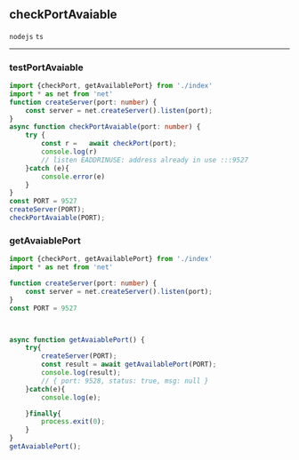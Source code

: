 ## checkPortAvaiable

```nodejs``` ```ts```

<hr/>

### testPortAvaiable

```ts
import {checkPort, getAvailablePort} from './index'
import * as net from 'net'
function createServer(port: number) {
    const server = net.createServer().listen(port);
}
async function checkPortAvaiable(port: number) {
    try {
        const r =   await checkPort(port);
        console.log(r)
        // listen EADDRINUSE: address already in use :::9527
    }catch (e){
        console.error(e)
    }
}
const PORT = 9527
createServer(PORT);
checkPortAvaiable(PORT);
```

### getAvaiablePort

```ts
import {checkPort, getAvailablePort} from './index'
import * as net from 'net'

function createServer(port: number) {
    const server = net.createServer().listen(port);
}
const PORT = 9527



async function getAvaiablePort() {
    try{
        createServer(PORT);
        const result = await getAvailablePort(PORT);
        console.log(result);
        // { port: 9528, status: true, msg: null }
    }catch(e){
        console.log(e);

    }finally{
        process.exit(0);
    }
}
getAvaiablePort();


```



